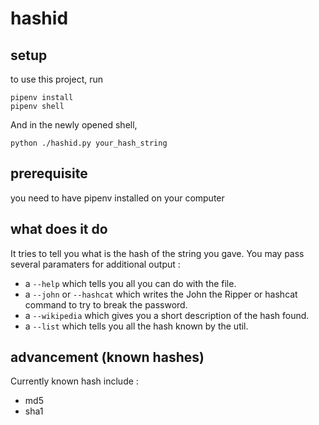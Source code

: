 # hashid

## setup
to use this project, run 

    pipenv install
    pipenv shell
    
And in the newly opened shell, 

    python ./hashid.py your_hash_string
    
## prerequisite
you need to have pipenv installed on your computer

## what does it do
It tries to tell you what is the hash of the string you gave. You may pass several
paramaters for additional output :
- a ```--help``` which tells you all you can do with the file.
- a ```--john``` or ```--hashcat``` which writes the John the Ripper or hashcat command 
to try to break the password.
- a ```--wikipedia``` which gives you a short description of the hash found.
- a ```--list``` which tells you all the hash known by the util.

## advancement (known hashes)
Currently known hash include :
- md5
- sha1